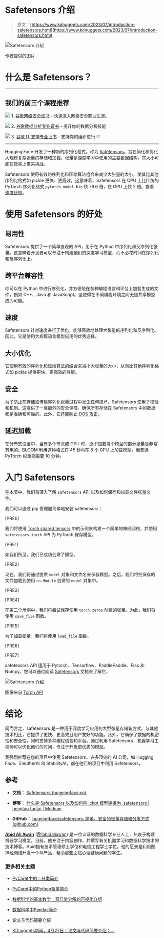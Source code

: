 # Safetensors 介绍

> 原文：[https://www.kdnuggets.com/2023/07/introduction-safetensors.html](https://www.kdnuggets.com/2023/07/introduction-safetensors.html)

![Safetensors 介绍](../Images/9cf91bd787856ceb22649f830d86e344.png)

作者提供的图片

# 什么是 Safetensors？

* * *

## 我们的前三个课程推荐

![](../Images/0244c01ba9267c002ef39d4907e0b8fb.png) 1\. [谷歌网络安全证书](https://www.kdnuggets.com/google-cybersecurity) - 快速进入网络安全职业生涯。

![](../Images/e225c49c3c91745821c8c0368bf04711.png) 2\. [谷歌数据分析专业证书](https://www.kdnuggets.com/google-data-analytics) - 提升你的数据分析技能

![](../Images/0244c01ba9267c002ef39d4907e0b8fb.png) 3\. [谷歌 IT 支持专业证书](https://www.kdnuggets.com/google-itsupport) - 支持你的组织进行 IT

* * *

Hugging Face 开发了一种新的序列化格式，称为 [Safetensors](https://huggingface.co/docs/safetensors/index)，旨在简化和优化大规模复杂张量的存储和加载。张量是深度学习中使用的主要数据结构，其大小可能在效率上带来挑战。

Safetensors 使用有效的序列化和压缩算法组合来减少大张量的大小，使其比其他序列化格式如 pickle 更快、更高效。这意味着，Safetensors 在 CPU 上比传统的 PyTorch 序列化格式 `pytorch_model.bin` 快 76.6 倍，在 GPU 上快 2 倍。查看 [速度比较](https://huggingface.co/docs/safetensors/speed)。

# 使用 Safetensors 的好处

## 易用性

Safetensors 提供了一个简单直观的 API，用于在 Python 中序列化和反序列化张量。这意味着开发者可以专注于构建他们的深度学习模型，而不必花时间在序列化和反序列化上。

## 跨平台兼容性

你可以在 Python 中进行序列化，并方便地在各种编程语言和平台上加载生成的文件，例如 C++、Java 和 JavaScript。这使得在不同编程环境之间无缝共享模型成为可能。

## 速度

Safetensors 针对速度进行了优化，能够高效地处理大张量的序列化和反序列化。因此，它是使用大规模语言模型应用的优秀选择。

## 大小优化

它使用有效的序列化和压缩算法的结合来减小大张量的大小，从而比其他序列化格式如 pickle 提供更快、更高效的性能。

## 安全

为了防止在存储或传输序列化张量过程中发生任何损坏，Safetensors 使用了校验和机制。这提供了一层额外的安全保障，确保所有存储在 Safetensors 中的数据都是准确和可靠的。此外，它还能防止 [DOS 攻击](https://github.com/huggingface/safetensors#benefits)。

## 延迟加载

在分布式设置中，当有多个节点或 GPU 时，逐个加载每个模型的部分张量是非常有用的。BLOOM 利用这种格式在 45 秒内在 8 个 GPU 上加载模型，而普通 PyTorch 权重则需要 10 分钟。

# 入门 Safetensors

在本节中，我们将深入了解 `safetensors` API 以及如何保存和加载文件张量文件。

我们可以通过 pip 管理器简单地安装 safetensors：

[PRE0]

我们将使用 [Torch shared tensors](https://huggingface.co/docs/safetensors/torch_shared_tensors) 中的示例来构建一个简单的神经网络，并使用 `safetensors.torch` API 为 PyTorch 保存模型。

[PRE1]

如我们所见，我们已成功创建了模型。

[PRE2]

现在，我们将通过提供 `model` 对象和文件名来保存模型。之后，我们将把保存的文件加载到使用 `nn.Module` 创建的 `model` 对象中。

[PRE3]

[PRE4]

在第二个示例中，我们将尝试保存使用 `torch.zeros` 创建的张量。为此，我们将使用 `save_file` 函数。

[PRE5]

为了加载张量，我们将使用 `load_file` 函数。

[PRE6]

[PRE7]

safetensors API 适用于 Pytorch、Tensorflow、PaddlePaddle、Flax 和 Numpy。您可以通过阅读 [Safetensors](https://huggingface.co/docs/safetensors/main/en/index) 文档来了解它。

![Safetensors 介绍](../Images/529ed7e796025ef8b83d187331adee90.png)

图像来自 [Torch API](https://huggingface.co/docs/safetensors/main/en/api/torch)

# 结论

简而言之，safetensors 是一种用于深度学习应用的大型张量存储新方式。与其他技术相比，它提供了更快、更高效且用户友好的功能。此外，它确保了数据的机密性和安全性，同时支持多种编程语言和平台。通过利用 Safetensors，机器学习工程师可以优化他们的时间，专注于开发更优质的模型。

我强烈推荐在您的项目中使用 Safetensors。许多顶尖的 AI 公司，如 Hugging Face、EleutherAI 和 StabilityAI，都在他们的项目中利用 Safetensors。

## 参考

+   **文档：** [Safetensors (huggingface.co)](https://huggingface.co/docs/safetensors/index)

+   **博客：** [什么是 Safetensors 以及如何将 .ckpt 模型转换为 .safetensors | hengtao tantai | Medium](https://medium.com/@zergtant/what-is-safetensors-and-how-to-convert-ckpt-model-to-safetensors-13d36eb94d57)

+   **GitHub：** [huggingface/safetensors: 简单、安全的张量存储和分发方式 (github.com)](https://github.com/huggingface/safetensors)

**[Abid Ali Awan](https://www.polywork.com/kingabzpro)** ([@1abidaliawan](https://twitter.com/1abidaliawan)) 是一位认证的数据科学专业人士，热衷于构建机器学习模型。目前，他专注于内容创作，并撰写有关机器学习和数据科学技术的技术博客。Abid拥有技术管理硕士学位和电信工程学士学位。他的愿景是利用图神经网络开发一个AI产品，帮助那些面临心理健康问题的学生。

### 更多相关主题

+   [PyCaret中的二分类简介](https://www.kdnuggets.com/2021/12/introduction-binary-classification-pycaret.html)

+   [PyCaret中的Python聚类简介](https://www.kdnuggets.com/2021/12/introduction-clustering-python-pycaret.html)

+   [数据科学的基本数学：奇异值分解的可视化介绍](https://www.kdnuggets.com/2022/06/essential-math-data-science-visual-introduction-singular-value-decomposition.html)

+   [数据科学中Pandas简介](https://www.kdnuggets.com/2020/06/introduction-pandas-data-science.html)

+   [论文与代码简要介绍](https://www.kdnuggets.com/2022/04/brief-introduction-papers-code.html)

+   [KDnuggets新闻，4月27日：论文与代码简要介绍；…](https://www.kdnuggets.com/2022/n17.html)
